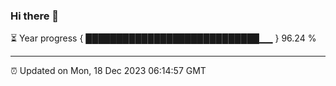 ### Hi there 👋

⏳ Year progress { ████████████████████████████▁▁ } 96.24 %

---

⏰ Updated on Mon, 18 Dec 2023 06:14:57 GMT
